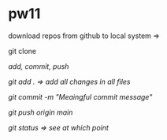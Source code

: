 # pw11

download repos from github to local system =>

git clone <address>

add, commit, push

git add . => add all changes in all files

git commit -m "Meaingful commit message"

git push origin main

git status => see at which point
